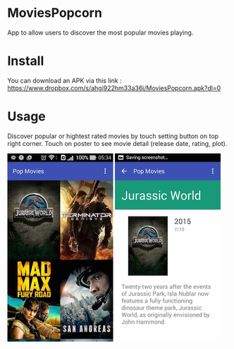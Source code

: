 # MoviesPopcorn
App to allow users to discover the most popular movies playing.


# Install
You can download an APK via this link : https://www.dropbox.com/s/ahgi922hm33a36i/MoviesPopcorn.apk?dl=0 


# Usage
Discover popular or hightest rated movies by touch setting button on top right corner. Touch on poster to see movie detail (release date, rating, plot).

![main page](https://github.com/mefuot/MoviesPopcorn/blob/master/screenshot/main_page.jpg)
![main page](https://github.com/mefuot/MoviesPopcorn/blob/master/screenshot/detail_page.jpg)
